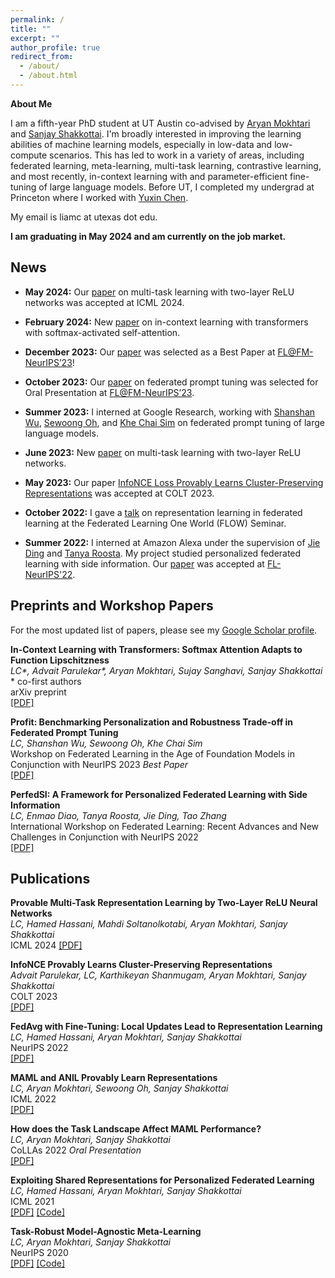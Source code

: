 ```yaml
---
permalink: /
title: ""
excerpt: ""
author_profile: true
redirect_from: 
  - /about/
  - /about.html
---
```


**About Me**

I am a fifth-year PhD student at UT Austin co-advised by [Aryan Mokhtari](https://sites.utexas.edu/mokhtari/) and [Sanjay Shakkottai](https://sites.google.com/view/sanjay-shakkottai/home). I'm broadly interested in improving the learning abilities of machine learning models, especially in low-data and low-compute scenarios. This has led to work in a variety of areas, including federated learning, meta-learning, multi-task learning, contrastive learning, and most recently, in-context learning with and parameter-efficient fine-tuning of large language models. Before UT, I completed my undergrad at Princeton where I worked with [Yuxin Chen](https://yuxinchen2020.github.io/).

My email is liamc at utexas dot edu.

**I am graduating in May 2024 and am currently on the job market.**

<!---
My CV can be found [here](https://liamc2196.github.io/files/Liamc_CV_nov22.pdf) (updated 11/2022).
--->

## News

- **May 2024:** Our [paper](https://arxiv.org/pdf/2307.06887.pdf) on multi-task learning with two-layer ReLU networks was accepted at ICML 2024. 

- **February 2024:** New [paper](https://arxiv.org/pdf/2402.11639.pdf) on in-context learning with transformers with softmax-activated self-attention.

- **December 2023:** Our [paper](https://arxiv.org/pdf/2310.04627.pdf) was selected as a Best Paper at [FL@FM-NeurIPS’23](https://federated-learning.org/fl@fm-neurips-2023/)!

- **October 2023:** Our [paper](https://arxiv.org/pdf/2310.04627.pdf) on federated prompt tuning was selected for Oral Presentation at [FL@FM-NeurIPS’23](https://federated-learning.org/fl@fm-neurips-2023/).

- **Summer 2023:** I interned at Google Research, working with [Shanshan Wu](https://wushanshan.github.io/), [Sewoong Oh](https://homes.cs.washington.edu/~sewoong/), and [Khe Chai Sim](https://scholar.google.com/citations?user=jnU62sUAAAAJ&hl=en) on federated prompt tuning of large language models.

- **June 2023:** New [paper](https://arxiv.org/pdf/2307.06887.pdf) on multi-task learning with two-layer ReLU networks.

- **May 2023:** Our paper [InfoNCE Loss Provably Learns Cluster-Preserving Representations](https://arxiv.org/pdf/2302.07920.pdf) was accepted at COLT 2023.

- **October 2022:** I gave a [talk](https://sites.google.com/view/one-world-seminar-series-flow/archive/2022) on representation learning in federated learning at the Federated Learning One World (FLOW) Seminar.

- **Summer 2022:** I interned at Amazon Alexa under the supervision of [Jie Ding](https://jding.org/) and [Tanya Roosta](https://www.amazon.science/author/tanya-g-roosta). My project studied personalized federated learning with side information. Our [paper](https://openreview.net/forum?id=HRZjvFkX-faD) was accepted at [FL-NeurIPS'22](https://federated-learning.org/fl-neurips-2022/). 


## Preprints and Workshop Papers

For the most updated list of papers, please see my [Google Scholar profile](https://scholar.google.com/citations?user=MRLe02cAAAAJ&hl=en).

**In-Context Learning with Transformers: Softmax Attention Adapts to Function Lipschitzness**  
*LC\*, Advait Parulekar\*, Aryan Mokhtari, Sujay Sanghavi, Sanjay Shakkottai*  
\* co-first authors  
arXiv preprint  
[\[PDF\]](https://arxiv.org/pdf/2402.11639)

<!---{% for post in site.publications reversed %}
          {% include archive-single.html %}
     {% endfor %}--->

**Profit: Benchmarking Personalization and Robustness Trade-off in Federated Prompt Tuning**  
*LC, Shanshan Wu, Sewoong Oh, Khe Chai Sim*  
Workshop on Federated Learning in the Age of Foundation Models in Conjunction with NeurIPS 2023  *Best Paper*  
[\[PDF\]](https://arxiv.org/pdf/2310.04627.pdf) 

**PerfedSI: A Framework for Personalized Federated Learning with Side Information**  
*LC, Enmao Diao, Tanya Roosta, Jie Ding, Tao Zhang*  
International Workshop on Federated Learning: Recent Advances and New Challenges in Conjunction with NeurIPS 2022  
[\[PDF\]](https://openreview.net/pdf?id=HRZjvFkX-faD) 


## Publications

**Provable Multi-Task Representation Learning by Two-Layer ReLU Neural Networks**  
*LC, Hamed Hassani, Mahdi Soltanolkotabi, Aryan Mokhtari, Sanjay Shakkottai*  
ICML 2024 
[\[PDF\]](https://arxiv.org/pdf/2307.06887.pdf)
     
**InfoNCE Provably Learns Cluster-Preserving Representations**  
*Advait Parulekar, LC, Karthikeyan Shanmugam, Aryan Mokhtari, Sanjay Shakkottai*  
COLT 2023  
[\[PDF\]](https://arxiv.org/pdf/2302.07920.pdf)

**FedAvg with Fine-Tuning: Local Updates Lead to Representation Learning**  
*LC, Hamed Hassani, Aryan Mokhtari, Sanjay Shakkottai*  
NeurIPS 2022     
[\[PDF\]](https://arxiv.org/pdf/2205.13692.pdf)

**MAML and ANIL Provably Learn Representations**  
*LC, Aryan Mokhtari, Sewoong Oh, Sanjay Shakkottai*  
ICML 2022     
[\[PDF\]](https://arxiv.org/pdf/2202.03483.pdf)

**How does the Task Landscape Affect MAML Performance?**  
*LC, Aryan Mokhtari, Sanjay Shakkottai*  
CoLLAs 2022 *Oral Presentation*   
[\[PDF\]](https://arxiv.org/pdf/2010.14672.pdf)

**Exploiting Shared Representations for Personalized Federated
Learning**  
*LC, Hamed Hassani, Aryan Mokhtari, Sanjay Shakkottai*  
ICML 2021    
[\[PDF\]](https://arxiv.org/pdf/2102.07078.pdf) [\[Code\]](https://github.com/lgcollins/FedRep)

**Task-Robust Model-Agnostic Meta-Learning**  
*LC, Aryan Mokhtari, Sanjay Shakkottai*  
NeurIPS 2020    
[\[PDF\]](https://arxiv.org/abs/2002.04766.pdf) [\[Code\]](https://github.com/lgcollins/tr-maml)

